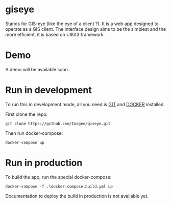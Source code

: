 # giseye

Stands for GIS-eye (like the eye of a client ?). It is a web app designed to operate as a GIS client. The interface design aims to be the simplest and the more efficient, it is based on UIKit3 framework.

# Demo

A demo will be available soon.

# Run in development

To run this in development mode, all you need is [GIT](https://git-scm.com/book/en/v2/Getting-Started-Installing-Git) and [DOCKER](https://docs.docker.com/get-docker/) installed.

First clone the repo:
```
git clone https://github.com/Inogeo/giseye.git
```

Then run docker-compose:

```(shell)
docker-compose up
```

# Run in production

To build the app, run the special docker-compose:

```(shell)
docker-compose -f .\docker-compose.build.yml up
```


Documentation to deploy the build in production is not available yet.